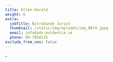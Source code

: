 ```yaml
---
title: Ellen Harald
weight: 6
extra:
  jobTitle: Biträdande Jurist
  thumbnail: /static/img/uploads/img_8874.jpeg
  email: info@adv-evidentia.se
  phone: 08-7850115
exclude_from_cms: false
---
```

\-
